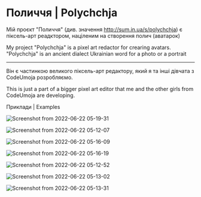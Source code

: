# Поличчя | Polychchja <br>
Мій проєкт "Поличчя" (див. значення http://sum.in.ua/s/polychchja) є піксель-арт реадктором, націленим на створення полич (аватарок)<br>

My project "Polychchja" is a pixel art redactor for crearing avatars. "Polychchja" is an ancient dialect Ukrainian word for a photo or a portrait<br>

<hr>

Він є частинкою великого піксель-арт редактору, який я та інші дівчата з CodeUmoja розробляємо. <br>

This is just a part of a bigger pixel art editor that me and the other girls from CodeUmoja are developing. <br>


Приклади | Examples<br>

![Screenshot from 2022-06-22 05-19-31](https://user-images.githubusercontent.com/90915275/174929297-19d80595-25d0-4f04-8b0d-4ebacdbfe2a0.png)

![Screenshot from 2022-06-22 05-12-07](https://user-images.githubusercontent.com/90915275/174928649-0d8f92e7-29e9-4a6f-a4c2-f02735434844.png)

![Screenshot from 2022-06-22 05-16-09](https://user-images.githubusercontent.com/90915275/174929486-a81b38c7-5123-45a9-bae0-638f4ba3aeb3.png)

![Screenshot from 2022-06-22 05-16-19](https://user-images.githubusercontent.com/90915275/174929505-981235f0-6590-40f8-a22c-06e2f56518b0.png)

![Screenshot from 2022-06-22 05-12-52](https://user-images.githubusercontent.com/90915275/174928673-3d17469a-db45-49cb-b446-f69357248c5e.png)

![Screenshot from 2022-06-22 05-13-02](https://user-images.githubusercontent.com/90915275/174928725-4c424cc9-6046-4146-81b7-c3dbad0b3eca.png)


![Screenshot from 2022-06-22 05-13-31](https://user-images.githubusercontent.com/90915275/174928744-18b4a94c-07a3-4dbf-99a7-cd7381e04b9e.png)
